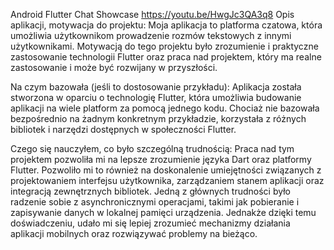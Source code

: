 Android Flutter Chat
Showcase
https://youtu.be/HwgJc3QA3q8
Opis aplikacji, motywacja do projektu:
Moja aplikacja to platforma czatowa, która umożliwia użytkownikom prowadzenie rozmów tekstowych z innymi użytkownikami. Motywacją do tego projektu było zrozumienie i praktyczne zastosowanie technologii Flutter oraz praca nad projektem, który ma realne zastosowanie i może być rozwijany w przyszłości.

Na czym bazowała (jeśli to dostosowanie przykładu):
Aplikacja została stworzona w oparciu o technologię Flutter, która umożliwia budowanie aplikacji na wiele platform za pomocą jednego kodu. Chociaż nie bazowała bezpośrednio na żadnym konkretnym przykładzie, korzystała z różnych bibliotek i narzędzi dostępnych w społeczności Flutter.

Czego się nauczyłem, co było szczególną trudnością:
Praca nad tym projektem pozwoliła mi na lepsze zrozumienie języka Dart oraz platformy Flutter. Pozwoliło mi to również na doskonalenie umiejętności związanych z projektowaniem interfejsu użytkownika, zarządzaniem stanem aplikacji oraz integracją zewnętrznych bibliotek. Jedną z głównych trudności było radzenie sobie z asynchronicznymi operacjami, takimi jak pobieranie i zapisywanie danych w lokalnej pamięci urządzenia. Jednakże dzięki temu doświadczeniu, udało mi się lepiej zrozumieć mechanizmy działania aplikacji mobilnych oraz rozwiązywać problemy na bieżąco.
